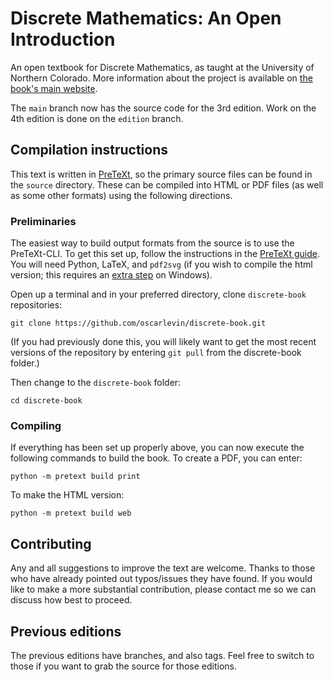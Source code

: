 # Discrete Mathematics: An Open Introduction

An open textbook for Discrete Mathematics, as taught at the University of
Northern Colorado.  More information about the project is available on [the
book's main website](http://discrete.openmathbooks.org).

The `main` branch now has the source code for the 3rd edition.  Work on the 4th
edition is done on the `edition` branch.


## Compilation instructions

This text is written in [PreTeXt](https://pretextbook.org), so the primary
source files can be found in the `source` directory.  These can be compiled
into HTML or PDF files (as well as some other formats) using the following
directions.

### Preliminaries

The easiest way to build output formats from the source is to use the
PreTeXt-CLI.  To get this set up, follow the instructions in the [PreTeXt
guide](https://pretextbook.org/doc/guide/html/quickstart-getting-pretext.html).
You will need Python, LaTeX, and `pdf2svg` (if you wish to compile the html
version; this requires an [extra
step](https://pretextbook.org/doc/guide/html/section-installing-pdf2svg.html)
on Windows).

Open up a terminal and in your preferred directory, clone `discrete-book`
repositories:

`git clone https://github.com/oscarlevin/discrete-book.git`

(If you had previously done this, you will likely want to get the most recent
versions of the repository by entering `git pull` from the discrete-book
folder.)

Then change to the `discrete-book` folder:

`cd discrete-book`

### Compiling

If everything has been set up properly above, you can now execute the following
commands to build the book.  To create a PDF, you can enter:

`python -m pretext build print`

To make the HTML version:

`python -m pretext build web`

## Contributing

Any and all suggestions to improve the text are welcome.  Thanks to those who
have already pointed out typos/issues they have found.  If you would like to
make a more substantial contribution, please contact me so we can discuss how
best to proceed.

## Previous editions

The previous editions have branches, and also tags.  Feel free to switch to
those if you want to grab the source for those editions.
